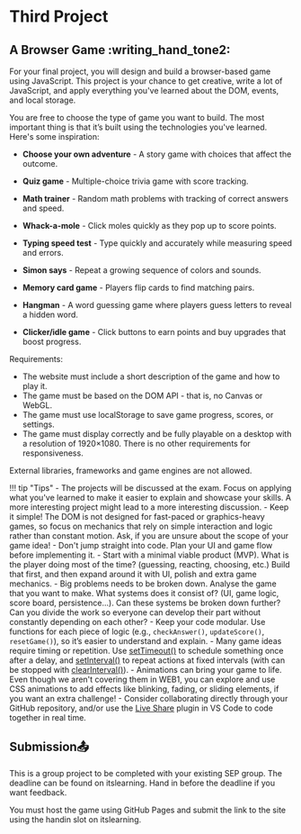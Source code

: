 # Third Project

## A Browser Game :writing_hand_tone2:

For your final project, you will design and build a browser-based game using JavaScript. This project is your chance to get creative, write a lot of JavaScript, and apply everything you've learned about the DOM, events, and local storage.

You are free to choose the type of game you want to build. The most important thing is that it’s built using the technologies you've learned. Here's some inspiration:

- __Choose your own adventure__ - A story game with choices that affect the outcome.

- __Quiz game__ - Multiple-choice trivia game with score tracking.

- __Math trainer__ - Random math problems with tracking of correct answers and speed.

- __Whack-a-mole__ - Click moles quickly as they pop up to score points.

- __Typing speed test__ - Type quickly and accurately while measuring speed and errors.

- __Simon says__ - Repeat a growing sequence of colors and sounds.

- __Memory card game__ - Players flip cards to find matching pairs.

- __Hangman__ - A word guessing game where players guess letters to reveal a hidden word.

- __Clicker/idle game__ - Click buttons to earn points and buy upgrades that boost progress.

Requirements:

- The website must include a short description of the game and how to play it.
- The game must be based on the DOM API - that is, no Canvas or WebGL.
- The game must use localStorage to save game progress, scores, or settings.
- The game must display correctly and be fully playable on a desktop with a resolution of 1920×1080. There is no other requirements for responsiveness.

External libraries, frameworks and game engines are not allowed.

!!! tip "Tips"
    - The projects will be discussed at the exam. Focus on applying what you've learned to make it easier to explain and showcase your skills. A more interesting project might lead to a more interesting discussion.
    - Keep it simple! The DOM is not designed for fast-paced or graphics-heavy games, so focus on mechanics that rely on simple interaction and logic rather than constant motion. Ask, if you are unsure about the scope of your game idea!
    - Don't jump straight into code. Plan your UI and game flow before implementing it.
    - Start with a minimal viable product (MVP). What is the player doing most of the time? (guessing, reacting, choosing, etc.) Build that first, and then expand around it with UI, polish and extra game mechanics.
    - Big problems needs to be broken down. Analyse the game that you want to make. What systems does it consist of? (UI, game logic, score board, persistence...). Can these systems be broken down further? Can you divide the work so everyone can develop their part without constantly depending on each other?
    - Keep your code modular. Use functions for each piece of logic (e.g., `checkAnswer()`, `updateScore()`, `resetGame()`), so it’s easier to understand and explain.
    - Many game ideas require timing or repetition. Use [setTimeout()](https://developer.mozilla.org/en-US/docs/Web/API/Window/setTimeout) to schedule something once after a delay, and [setInterval()](https://developer.mozilla.org/en-US/docs/Web/API/Window/setInterval) to repeat actions at fixed intervals (with can be stopped with [clearInterval()](https://developer.mozilla.org/en-US/docs/Web/API/Window/clearInterval)).
    - Animations can bring your game to life. Even though we aren't covering them in WEB1, you can explore and use CSS animations to add effects like blinking, fading, or sliding elements, if you want an extra challenge!
    - Consider collaborating directly through your GitHub repository, and/or use the [Live Share](https://visualstudio.microsoft.com/services/live-share/) plugin in VS Code to code together in real time.

## Submission📤

This is a group project to be completed with your existing SEP group. The deadline can be found on itslearning. Hand in before the deadline if you want feedback.

You must host the game using GitHub Pages and submit the link to the site using the handin slot on itslearning.
